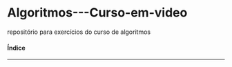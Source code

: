 # Algoritmos---Curso-em-video
 repositório para exercícios do curso de algoritmos

#### Índice

-----

